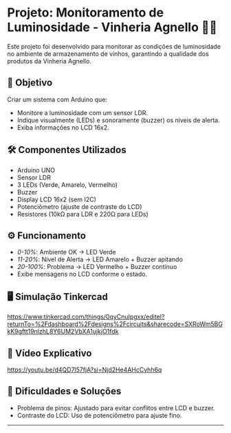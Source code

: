 # Projeto: Monitoramento de Luminosidade - Vinheria Agnello 🍷💡

Este projeto foi desenvolvido para monitorar as condições de luminosidade no ambiente de armazenamento de vinhos, garantindo a qualidade dos produtos da Vinheria Agnello.

## 🎯 Objetivo
Criar um sistema com Arduino que:
- Monitore a luminosidade com um sensor LDR.
- Indique visualmente (LEDs) e sonoramente (buzzer) os níveis de alerta.
- Exiba informações no LCD 16x2.

## 🛠 Componentes Utilizados
- Arduino UNO
- Sensor LDR
- 3 LEDs (Verde, Amarelo, Vermelho)
- Buzzer
- Display LCD 16x2 (sem I2C)
- Potenciômetro (ajuste de contraste do LCD)
- Resistores (10kΩ para LDR e 220Ω para LEDs)

## ⚙ Funcionamento
- *0-10%*: Ambiente OK → LED Verde
- *11-20%*: Nível de Alerta → LED Amarelo + Buzzer apitando
- *20-100%*: Problema → LED Vermelho + Buzzer contínuo
- Exibe mensagens no LCD conforme o estado.

## 🖥 Simulação Tinkercad
https://www.tinkercad.com/things/0qyCnuIpgxx/editel?returnTo=%2Fdashboard%2Fdesigns%2Fcircuits&sharecode=SXRoWm5BGkK9gftt19nlzhL8Y6UM2VbXA1ujkjO1fdk

## 🎥 Vídeo Explicativo
https://youtu.be/d4QD7l57fjA?si=Njd2He4AHcCvhh6q

## 🧠 Dificuldades e Soluções
- Problema de pinos: Ajustado para evitar conflitos entre LCD e buzzer.
- Contraste do LCD: Uso de potenciômetro para ajuste fino.

---
